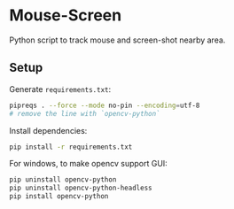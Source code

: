 # Mouse-Screen

Python script to track mouse and screen-shot nearby area.

## Setup

Generate `requirements.txt`:

```bash
pipreqs . --force --mode no-pin --encoding=utf-8
# remove the line with `opencv-python`
```

Install dependencies:

```bash
pip install -r requirements.txt
```

For windows, to make opencv support GUI:

```bash
pip uninstall opencv-python
pip uninstall opencv-python-headless
pip install opencv-python
```